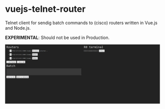 # vuejs-telnet-router
Telnet client for sendig batch commands to (cisco) routers written in Vue.js and Node.js.

**EXPERIMENTAL**: Should not be used in Production.

![Screenshot](Screenshot.png?raw=true "Screenshot")
